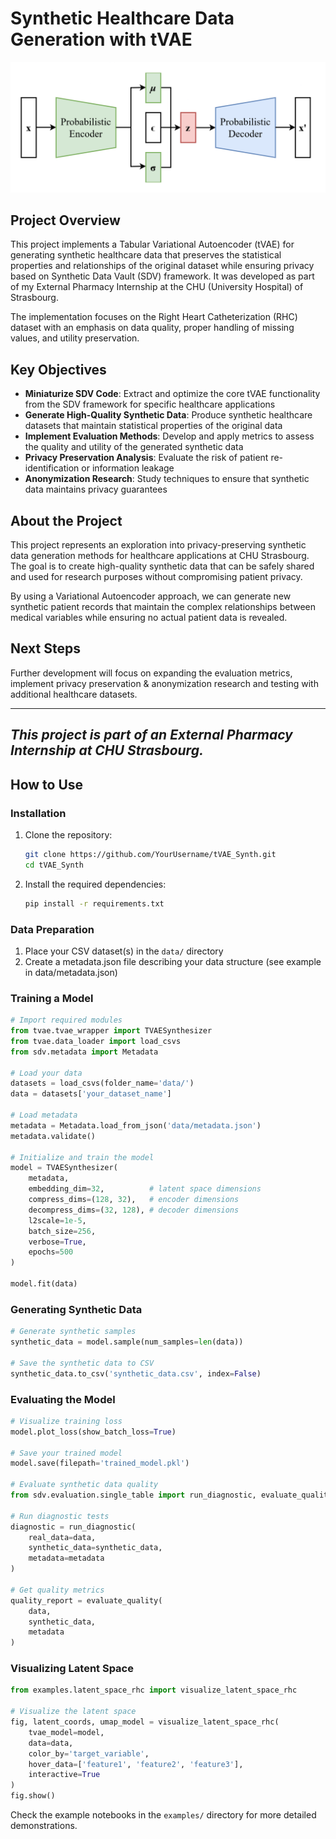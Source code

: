 # Synthetic Healthcare Data Generation with tVAE
![Reparameterized Variational Autoencoder](https://github.com/Martinfacot/tVAE_project/raw/dev/Images/Reparameterized_Variational_Autoencoder.png)

## Project Overview

This project implements a Tabular Variational Autoencoder (tVAE) for generating synthetic healthcare data that preserves the statistical properties and relationships of the original dataset while ensuring privacy based on Synthetic Data Vault (SDV) framework. It was developed as part of my External Pharmacy Internship at the CHU (University Hospital) of Strasbourg.

The implementation focuses on the Right Heart Catheterization (RHC) dataset with an emphasis on data quality, proper handling of missing values, and utility preservation.

## Key Objectives
- **Miniaturize SDV Code**: Extract and optimize the core tVAE functionality from the SDV framework for specific healthcare applications
- **Generate High-Quality Synthetic Data**: Produce synthetic healthcare datasets that maintain statistical properties of the original data
- **Implement Evaluation Methods**: Develop and apply metrics to assess the quality and utility of the generated synthetic data
- **Privacy Preservation Analysis**: Evaluate the risk of patient re-identification or information leakage
- **Anonymization Research**: Study techniques to ensure that synthetic data maintains privacy guarantees

## About the Project

This project represents an exploration into privacy-preserving synthetic data generation methods for healthcare applications at CHU Strasbourg. The goal is to create high-quality synthetic data that can be safely shared and used for research purposes without compromising patient privacy.

By using a Variational Autoencoder approach, we can generate new synthetic patient records that maintain the complex relationships between medical variables while ensuring no actual patient data is revealed.

## Next Steps

Further development will focus on expanding the evaluation metrics, implement privacy preservation & anonymization research and testing with additional healthcare datasets.

---
*This project is part of an External Pharmacy Internship at CHU Strasbourg.*
---

## How to Use

### Installation

1. Clone the repository:
   ```bash
   git clone https://github.com/YourUsername/tVAE_Synth.git
   cd tVAE_Synth
   ```

2. Install the required dependencies:
   ```bash
   pip install -r requirements.txt
   ```

### Data Preparation

1. Place your CSV dataset(s) in the `data/` directory
2. Create a metadata.json file describing your data structure (see example in data/metadata.json)

### Training a Model

```python
# Import required modules
from tvae.tvae_wrapper import TVAESynthesizer
from tvae.data_loader import load_csvs
from sdv.metadata import Metadata

# Load your data
datasets = load_csvs(folder_name='data/')
data = datasets['your_dataset_name']

# Load metadata
metadata = Metadata.load_from_json('data/metadata.json')
metadata.validate()

# Initialize and train the model
model = TVAESynthesizer(
    metadata,
    embedding_dim=32,          # latent space dimensions
    compress_dims=(128, 32),   # encoder dimensions
    decompress_dims=(32, 128), # decoder dimensions
    l2scale=1e-5,
    batch_size=256,
    verbose=True,
    epochs=500
)

model.fit(data)
```

### Generating Synthetic Data

```python
# Generate synthetic samples
synthetic_data = model.sample(num_samples=len(data))

# Save the synthetic data to CSV
synthetic_data.to_csv('synthetic_data.csv', index=False)
```

### Evaluating the Model

```python
# Visualize training loss
model.plot_loss(show_batch_loss=True)

# Save your trained model
model.save(filepath='trained_model.pkl')

# Evaluate synthetic data quality
from sdv.evaluation.single_table import run_diagnostic, evaluate_quality

# Run diagnostic tests
diagnostic = run_diagnostic(
    real_data=data,
    synthetic_data=synthetic_data,
    metadata=metadata
)

# Get quality metrics
quality_report = evaluate_quality(
    data,
    synthetic_data,
    metadata
)
```

### Visualizing Latent Space

```python
from examples.latent_space_rhc import visualize_latent_space_rhc

# Visualize the latent space 
fig, latent_coords, umap_model = visualize_latent_space_rhc(
    tvae_model=model,
    data=data,
    color_by='target_variable',
    hover_data=['feature1', 'feature2', 'feature3'],
    interactive=True
)
fig.show()
```

Check the example notebooks in the `examples/` directory for more detailed demonstrations.
